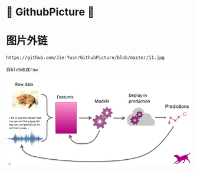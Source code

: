 # :rocket: GithubPicture :facepunch:


# 图片外链
```
https://github.com/Jie-Yuan/GithubPicture/blob/master/11.jpg

将blob改成raw
```
![Picture][1]

[1]: https://github.com/Jie-Yuan/GithubPicture/raw/master/11.jpg

